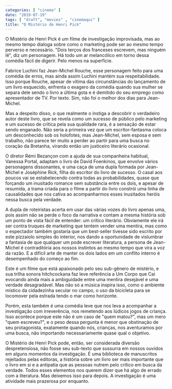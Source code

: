 ```yaml
---
categories: [ "cinema" ]
date: "2019-07-19"
tags: [ "draft", "movies" , "cinemaqui" ]
title: "O Mistério de Henri Pick"
---
```

O Mistério de Henri Pick é um filme de investigação improvisada, mas ao mesmo tempo dialoga sobre como o marketing pode ser ao mesmo tempo perverso e necessário. "Dois terços dos franceses escrevem, mas ninguém lê", diz um personagem. Há todo um ar melancólico em torno dessa comédia fácil de digerir. Pelo menos na superfície.

Fabrice Luchini faz Jean-Michel Rouche, esse personagem feito para uma comédia de erros, mas ainda assim Luchini mantém sua respeitabilidade. Isso porque Rouche, apesar de vítima das circunstâncias do lançamento de um livro esquecido, enfrenta o exagero da comédia quando sua mulher se separa dele sendo o livro a última gota e é demitido do seu emprego como apresentador de TV. Por texto. Sim, não foi o melhor dos dias para Jean-Michel.

Mas a despeito disso, o que realmente o instiga a descobrir o verdadeiro autor deste livro, que se revela como um sucesso de público pelo marketing e um sucesso de crítica pela sua qualidade rara, é a sensação de estar sendo enganado. Não seria a primeira vez que um escritor-fantasma coloca um desconhecido sob os holofotes, mas Jean-Michel, sem esposa e sem trabalho, não parece ter muito a perder ao partir para uma busca no coração da Bretanha, virando então um justiceiro literário ocasional.

O diretor Rémi Bezançon com a ajuda de sua companheira habitual, Vanessa Portal, adaptam o livro de David Foenkinos, que envolve vários personagens dissonantes, e uma caça de uma dupla formada por Jean-Michel e Joséphine Rick, filha do escritor do livro de sucesso. O casal aos poucos vai se estabelecendo contra todas as probabilidades, quase que forçando um inusitado romance sem substância entre os dois, e apesar de resumida, a trama criada para o filme a partir do livro constrói uma linha de causalidades que nos cativa ao acompanharmos esses inusitados heróis nessa busca pela verdade.

A dupla de roteiristas acerta em usar das várias vozes do livro apenas uma, pois assim não se perde o foco da narrativa e contam a mesma história sob um ponto de vista fácil de entender: um crítico literário. Obviamente ele irá ser contra truques de marketing que tentem vender uma mentira, mas como o espectador também gostaria que um best-seller tivesse sido escrito por este pizzaiolo simples do interior, nos dando a oportunidade de vislumbrar a fantasia de que qualquer um pode escrever literatura, a persona de Jean-Michel é contraditória aos nossos instintos ao mesmo tempo que vira a voz da razão. E a difícil arte de manter os dois lados em um conflito interno é desempenhado do começo ao fim.

Este é um filme que está apaixonado pelo seu sub-gênero de mistério, e sua trilha sonora hitchcockana faz leve referência a Um Corpo que Cai evocando ainda mais a ambiguidade entre uma mentira desejável e uma verdade desagradável. Mas não só a música inspira isso, como o ambiente místico da cidadezinha secular no campo, o uso da bicicleta para se locomover pela estrada tendo o mar como horizonte.

Porém, esta também é uma comédia leve que nos leva a acompanhar a investigação com irreverência, nos remetendo aos lúdicos jogos de criança. Isso acontece porque este não é um caso de "quem matou?", mas um mero "quem escreveu?", e o peso dessa pergunta é menor que obstinação de seu protagonista, exatamente quando nós, crianças, nos aventuramos por uma busca, não importando necessariamente quase qual o objetivo.

O Mistério de Henri Pick pode, então, ser considerada diversão despretensiosa, não fosse seu sub-texto que sussurra em nossos ouvidos em alguns momentos da investigação. É uma biblioteca de manuscritos rejeitados pelas editoras, a história sobre um livro ser mais importante que o livro em si e a antipatia que as pessoas nutrem pelo crítico em busca da verdade. Todos esses elementos nos querem dizer que há algo de errado com a literatura. Mas deixemos isso para depois. A investigação é uma atividade mais prazerosa por enquanto.
